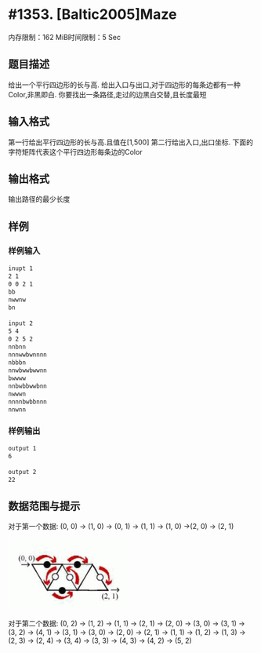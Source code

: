 # #1353. [Baltic2005]Maze

内存限制：162 MiB时间限制：5 Sec

## 题目描述

给出一个平行四边形的长与高.
给出入口与出口,对于四边形的每条边都有一种Color,非黑即白.
你要找出一条路径,走过的边黑白交替,且长度最短

## 输入格式

第一行给出平行四边形的长与高.且值在[1,500]
第二行给出入口,出口坐标.
下面的字符矩阵代表这个平行四边形每条边的Color

## 输出格式

输出路径的最少长度

## 样例

### 样例输入

    
    inupt 1
    2 1
    0 0 2 1
    bb
    nwwnw
    bn
    
    input 2
    5 4
    0 2 5 2
    nnbnn
    nnnwwbwnnnn
    nbbbn
    nnwbwwbwwnn
    bwwww
    nnbwbbwwbnn
    nwwwn
    nnnnbwbbnnn
    nnwnn
    

### 样例输出

    
    output 1
    6
    
    output 2
    22
    
    

## 数据范围与提示

对于第一个数据:
(0, 0) -> (1, 0) -> (0, 1) -> (1, 1) -> (1, 0) ->(2, 0) -> (2, 1)

![](images/1353.jpg)

对于第二个数据:
(0, 2) -> (1, 2) -> (1, 1) -> (2, 1) -> (2, 0) ->
(3, 0) -> (3, 1) -> (3, 2) -> (4, 1) -> (3, 1) ->
(3, 0) -> (2, 0) -> (2, 1) -> (1, 1) -> (1, 2) ->
(1, 3) -> (2, 3) -> (2, 4) -> (3, 4) -> (3, 3) ->
(4, 3) -> (4, 2) -> (5, 2)
